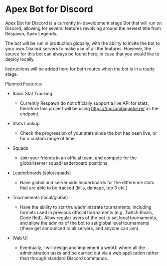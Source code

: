 # Apex Bot for Discord

Apex Bot for Discord is a currently in-development stage Bot that will run on Discord, allowing for several features revolving around the newest title from Respawn, Apex Legends.

The bot will be run in production globally, with the ability to invite the bot to your own Discord servers to make use of all the features. However, the source for this bot can always be found here, in case that you would like to deploy locally.

Instructions will be added here for both routes when the bot is in a ready stage. 

Planned Features:

- Basic Stat Tracking
  - Currently Respawn do not officially support a live API for stats, therefore this project will be using https://mozambiquehe.re/ as the endpoint.
  
- Stats Lookup
  - Check the progression of your stats since the bot has been live, or for a custom range of time.

- Squads
  - Join your friends in an official team, and compete for the global/server squad leaderboard positions.

- Leaderboards (solo/squads)
  - Have global and server side leaderboards for the difference stats that are able to be tracked (kills, damage, top 3 etc.)

- Tournaments (local/global)
  - Have the ability to start/run/administrate tournaments, including formats used in previous official tournaments (e.g. Twitch Rivals, Code Red). Allow regular users of the bot to set local tournaments, and allow the admins of the bot to set global level tournaments (these get announced to all servers, and anyone can join). 

- Web UI
  - Eventually, I will design and implement a webUI where all the administration tasks and be carried out via a web application rather than through standard Discord commands.
